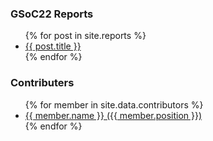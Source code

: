

### GSoC22 Reports
<ul>
  {% for post in site.reports %}
      <li><a href="{{ post.url }}">{{ post.title }}</a></li>
  {% endfor %}
</ul>


### Contributers
<ul>
  {% for member in site.data.contributors %}
      <li>
        <a target="_blank" href="https://github.com/{{member.github}}">{{ member.name }} ({{ member.position }})</a>
      </li>
  {% endfor %}
</ul>
